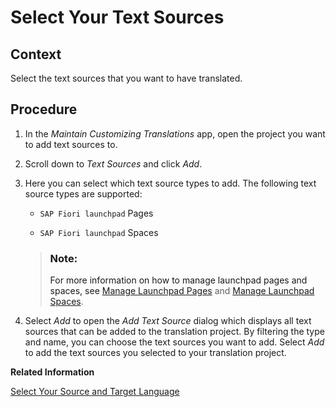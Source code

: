<!-- loio3e63075b741c4d8aaf285401482faabd -->

# Select Your Text Sources



<a name="loio3e63075b741c4d8aaf285401482faabd__section_rcs_5dl_q5b"/>

## Context

Select the text sources that you want to have translated.



<a name="loio3e63075b741c4d8aaf285401482faabd__section_dwt_vdl_q5b"/>

## Procedure

1.  In the *Maintain Customizing Translations* app, open the project you want to add text sources to.
2.  Scroll down to *Text Sources* and click *Add*.
3.  Here you can select which text source types to add. The following text source types are supported:

    -   `SAP Fiori launchpad` Pages

    -   `SAP Fiori launchpad` Spaces


    > ### Note:  
    > For more information on how to manage launchpad pages and spaces, see [Manage Launchpad Pages](https://help.sap.com/docs/BTP/10fd1742ea914256abedb34bf15bd069/8a174e235493472095c0bcec957dfee0.html) and [Manage Launchpad Spaces](https://help.sap.com/docs/BTP/10fd1742ea914256abedb34bf15bd069/ad119b284f8249cfb4c3fc86c76404c5.html).

4.  Select *Add* to open the *Add Text Source* dialog which displays all text sources that can be added to the translation project. By filtering the type and name, you can choose the text sources you want to add. Select *Add* to add the text sources you selected to your translation project.

**Related Information**  


[Select Your Source and Target Language](select-your-source-and-target-language-239abb9.md "")


